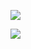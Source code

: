 ![](https://www.nta.go.jp/tmp/2cdb2adf-7f48-4dc1-8017-a674e565960c/images/3518314dc74eafc327e68c70154a999060ade9155ac086a1e340cdac6c8e2748.jpg)

![](https://www.nta.go.jp/tmp/2cdb2adf-7f48-4dc1-8017-a674e565960c/images/c8f5937c1edc7b1f5bf7e3afc2507ad705b9a356a0eff320830aff35ec098f54.jpg)